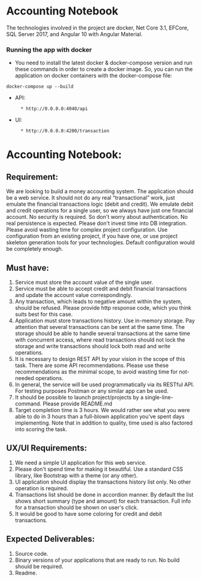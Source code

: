# Accounting Notebook
The technologies involved in the project are docker, Net Core 3.1, EFCore, SQL Server 2017, and Angular 10 with Angular Material.

### Running the app with docker 
* You need to install the latest docker & docker-compose version and run these commands in order to create a docker image. So, you can run the application on docker containers with the docker-compose file:

`` docker-compose up --build ``

* API:
      
        * http://0.0.0.0:4040/api

* UI:

        * http://0.0.0.0:4200/transaction
        
# Accounting Notebook: 
## Requirement:
We are looking to build a money accounting system. The application should be a web service. It should not do any real “transactional” work, just emulate the financial transactions logic (debit and credit).
We emulate debit and credit operations for a single user, so we always have just one financial account.
No security is required. So don't worry about authentication.
No real persistence is expected. Please don't invest time into DB integration.
Please avoid wasting time for complex project configuration. Use configuration from an existing project, if you have one, or use project skeleton generation tools for your technologies. Default configuration would be completely enough.

## Must have:
1. Service must store the account value of the single user.
2. Service must be able to accept credit and debit financial transactions and update the account value correspondingly.
3. Any transaction, which leads to negative amount within the system, should be refused. Please provide http response code, which you think suits best for this case.
4. Application must store transactions history. Use in-memory storage. Pay attention that several transactions can be sent at the same time. The storage should be able to handle several transactions at the same time with concurrent access, where read transactions should not lock the storage and write transactions should lock both read and write operations.
5. It is necessary to design REST API by your vision in the scope of this task. There are some API recommendations. Please use these recommendations as the minimal scope, to avoid wasting time for not-needed operations.
6. In general, the service will be used programmatically via its RESTful API. For testing purposes Postman or any similar app can be used.
7. It should be possible to launch project/projects by a single-line-command. Please provide README.md
8. Target completion time is 3 hours. We would rather see what you were able to do in 3 hours than a full-blown application you’ve spent days implementing. Note that in addition to quality, time used is also factored into scoring the task.

## UX/UI Requirements:
1. We need a simple UI application for this web service.
2. Please don't spend time for making it beautiful. Use a standard CSS library, like Bootstrap with a theme (or any other).
3. UI application should display the transactions history list only. No other operation is required.
4. Transactions list should be done in accordion manner. By default the list shows short summary (type and amount) for each transaction. Full info for a transaction should be shown on user's click.
5. It would be good to have some coloring for credit and debit transactions.

 
## Expected Deliverables:
1. Source code.
2. Binary versions of your applications that are ready to run. No build should be required.
3. Readme.
